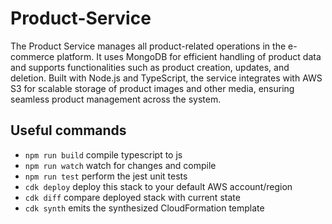 # Product-Service

The Product Service manages all product-related operations in the e-commerce platform. It uses MongoDB for efficient handling of product data and supports functionalities such as product creation, updates, and deletion. Built with Node.js and TypeScript, the service integrates with AWS S3 for scalable storage of product images and other media, ensuring seamless product management across the system.

## Useful commands

* `npm run build`   compile typescript to js
* `npm run watch`   watch for changes and compile
* `npm run test`    perform the jest unit tests
* `cdk deploy`      deploy this stack to your default AWS account/region
* `cdk diff`        compare deployed stack with current state
* `cdk synth`       emits the synthesized CloudFormation template
